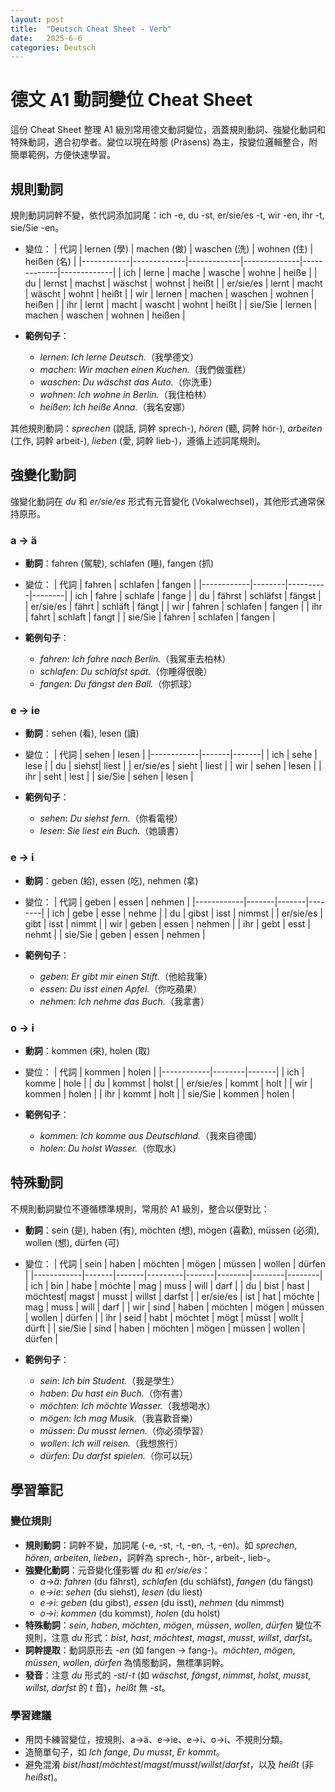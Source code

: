```yaml
---
layout: post
title:  "Deutsch Cheat Sheet - Verb"
date:   2025-6-6
categories: Deutsch
---
```


<!-- 流量追蹤 -->
<script src="{{ '/assets/js/momo-script.js' | relative_url }}"></script>


# 德文 A1 動詞變位 Cheat Sheet

這份 Cheat Sheet 整理 A1 級別常用德文動詞變位，涵蓋規則動詞、強變化動詞和特殊動詞，適合初學者。變位以現在時態 (Präsens) 為主，按變位邏輯整合，附簡單範例，方便快速學習。

## 規則動詞
規則動詞詞幹不變，依代詞添加詞尾：ich -e, du -st, er/sie/es -t, wir -en, ihr -t, sie/Sie -en。

- 變位：
  | 代詞       | lernen (學) | machen (做) | waschen (洗) | wohnen (住) | heißen (名) |
  |------------|-------------|-------------|--------------|-------------|-------------|
  | ich        | lerne       | mache       | wasche       | wohne       | heiße       |
  | du         | lernst      | machst      | wäschst      | wohnst      | heißt       |
  | er/sie/es  | lernt       | macht       | wäscht       | wohnt       | heißt       |
  | wir        | lernen      | machen      | waschen      | wohnen      | heißen      |
  | ihr        | lernt       | macht       | wascht       | wohnt       | heißt       |
  | sie/Sie    | lernen      | machen      | waschen      | wohnen      | heißen      |

- **範例句子**：
  - *lernen*: *Ich lerne Deutsch.*（我學德文）
  - *machen*: *Wir machen einen Kuchen.*（我們做蛋糕）
  - *waschen*: *Du wäschst das Auto.*（你洗車）
  - *wohnen*: *Ich wohne in Berlin.*（我住柏林）
  - *heißen*: *Ich heiße Anna.*（我名安娜）

其他規則動詞：*sprechen* (說話, 詞幹 sprech-), *hören* (聽, 詞幹 hör-), *arbeiten* (工作, 詞幹 arbeit-), *lieben* (愛, 詞幹 lieb-)，遵循上述詞尾規則。

## 強變化動詞
強變化動詞在 *du* 和 *er/sie/es* 形式有元音變化 (Vokalwechsel)，其他形式通常保持原形。

### a → ä
- **動詞**：fahren (駕駛), schlafen (睡), fangen (抓)

- 變位：
  | 代詞       | fahren | schlafen | fangen |
  |------------|--------|----------|--------|
  | ich        | fahre  | schlafe  | fange  |
  | du         | fährst | schläfst | fängst |
  | er/sie/es  | fährt  | schläft  | fängt  |
  | wir        | fahren | schlafen | fangen |
  | ihr        | fahrt  | schlaft  | fangt  |
  | sie/Sie    | fahren | schlafen | fangen |

- **範例句子**：
  - *fahren*: *Ich fahre nach Berlin.*（我駕車去柏林）
  - *schlafen*: *Du schläfst spät.*（你睡得很晚）
  - *fangen*: *Du fängst den Ball.*（你抓球）

### e → ie
- **動詞**：sehen (看), lesen (讀)

- 變位：
  | 代詞       | sehen | lesen |
  |------------|-------|-------|
  | ich        | sehe  | lese  |
  | du         | siehst| liest |
  | er/sie/es  | sieht | liest |
  | wir        | sehen | lesen |
  | ihr        | seht  | lest  |
  | sie/Sie    | sehen | lesen |

- **範例句子**：
  - *sehen*: *Du siehst fern.*（你看電視）
  - *lesen*: *Sie liest ein Buch.*（她讀書）

### e → i
- **動詞**：geben (給), essen (吃), nehmen (拿)

- 變位：
  | 代詞       | geben | essen | nehmen |
  |------------|-------|-------|--------|
  | ich        | gebe  | esse  | nehme  |
  | du         | gibst | isst  | nimmst |
  | er/sie/es  | gibt  | isst  | nimmt  |
  | wir        | geben | essen | nehmen |
  | ihr        | gebt  | esst  | nehmt  |
  | sie/Sie    | geben | essen | nehmen |

- **範例句子**：
  - *geben*: *Er gibt mir einen Stift.*（他給我筆）
  - *essen*: *Du isst einen Apfel.*（你吃蘋果）
  - *nehmen*: *Ich nehme das Buch.*（我拿書）

### o → i
- **動詞**：kommen (來), holen (取)

- 變位：
  | 代詞       | kommen | holen |
  |------------|--------|-------|
  | ich        | komme  | hole  |
  | du         | kommst | holst |
  | er/sie/es  | kommt  | holt  |
  | wir        | kommen | holen |
  | ihr        | kommt  | holt  |
  | sie/Sie    | kommen | holen |

- **範例句子**：
  - *kommen*: *Ich komme aus Deutschland.*（我來自德國）
  - *holen*: *Du holst Wasser.*（你取水）

## 特殊動詞
不規則動詞變位不遵循標準規則，常用於 A1 級別，整合以便對比：

- **動詞**：sein (是), haben (有), möchten (想), mögen (喜歡), müssen (必須), wollen (想), dürfen (可)

- 變位：
  | 代詞       | sein  | haben | möchten | mögen | müssen | wollen | dürfen |
  |------------|-------|-------|---------|-------|--------|--------|--------|
  | ich        | bin   | habe  | möchte  | mag   | muss   | will   | darf   |
  | du         | bist  | hast  | möchtest| magst | musst  | willst | darfst |
  | er/sie/es  | ist   | hat   | möchte  | mag   | muss   | will   | darf   |
  | wir        | sind  | haben | möchten | mögen | müssen | wollen | dürfen |
  | ihr        | seid  | habt  | möchtet | mögt  | müsst  | wollt  | dürft  |
  | sie/Sie    | sind  | haben | möchten | mögen | müssen | wollen | dürfen |

- **範例句子**：
  - *sein*: *Ich bin Student.*（我是學生）
  - *haben*: *Du hast ein Buch.*（你有書）
  - *möchten*: *Ich möchte Wasser.*（我想喝水）
  - *mögen*: *Ich mag Musik.*（我喜歡音樂）
  - *müssen*: *Du musst lernen.*（你必須學習）
  - *wollen*: *Ich will reisen.*（我想旅行）
  - *dürfen*: *Du darfst spielen.*（你可以玩）

## 學習筆記

### 變位規則
- **規則動詞**：詞幹不變，加詞尾 (-e, -st, -t, -en, -t, -en)。如 *sprechen*, *hören*, *arbeiten*, *lieben*，詞幹為 sprech-, hör-, arbeit-, lieb-。
- **強變化動詞**：元音變化僅影響 *du* 和 *er/sie/es*：
  - *a→ä*: *fahren* (du fährst), *schlafen* (du schläfst), *fangen* (du fängst)
  - *e→ie*: *sehen* (du siehst), *lesen* (du liest)
  - *e→i*: *geben* (du gibst), *essen* (du isst), *nehmen* (du nimmst)
  - *o→i*: *kommen* (du kommst), *holen* (du holst)
- **特殊動詞**：*sein*, *haben*, *möchten*, *mögen*, *müssen*, *wollen*, *dürfen* 變位不規則，注意 *du* 形式：*bist*, *hast*, *möchtest*, *magst*, *musst*, *willst*, *darfst*。
- **詞幹提取**：動詞原形去 *-en* (如 fangen → fang-)。*möchten*, *mögen*, *müssen*, *wollen*, *dürfen* 為情態動詞，無標準詞幹。
- **發音**：注意 *du* 形式的 *-st*/*-t* (如 *wäschst*, *fängst*, *nimmst*, *holst*, *musst*, *willst*, *darfst* 的 *t* 音)，*heißt* 無 *-st*。

### 學習建議
- 用閃卡練習變位，按規則、a→ä、e→ie、e→i、o→i、不規則分類。
- 造簡單句子，如 *Ich fange*, *Du musst*, *Er kommt*。
- 避免混淆 *bist*/*hast*/*möchtest*/*magst*/*musst*/*willst*/*darfst*，以及 *heißt* (非 *heißst*)。
